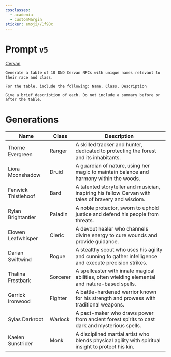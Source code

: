```yaml
---
cssclasses:
  - academia
  - customMargin
sticker: emoji//1f98c
---
```

# Prompt ``v5``
[Cervan](file:///D:\Documents\Notes\DND\DND\Quartz\DM\Homebrew\Sapient\Cervan)
```
Generate a table of 10 DND Cervan NPCs with unique names relevant to their race and class.

For the table, include the following: Name, Class, Description

Give a brief description of each. Do not include a summary before or after the table.
```

# Generations

| Name                | Class    | Description                                                                                             |
| ------------------- | -------- | ------------------------------------------------------------------------------------------------------- |
| Thorne Evergreen    | Ranger   | A skilled tracker and hunter, dedicated to protecting the forest and its inhabitants.                   |
| Liora Moonshadow    | Druid    | A guardian of nature, using her magic to maintain balance and harmony within the woods.                 |
| Fenwick Thistlehoof | Bard     | A talented storyteller and musician, inspiring his fellow Cervan with tales of bravery and wisdom.      |
| Rylan Brightantler  | Paladin  | A noble protector, sworn to uphold justice and defend his people from threats.                          |
| Elowen Leafwhisper  | Cleric   | A devout healer who channels divine energy to cure wounds and provide guidance.                         |
| Darian Swiftwind    | Rogue    | A stealthy scout who uses his agility and cunning to gather intelligence and execute precision strikes. |
| Thalina Frostbark   | Sorcerer | A spellcaster with innate magical abilities, often wielding elemental and nature-based spells.          |
| Garrick Ironwood    | Fighter  | A battle-hardened warrior known for his strength and prowess with traditional weapons.                  |
| Sylas Darkroot      | Warlock  | A pact-maker who draws power from ancient forest spirits to cast dark and mysterious spells.            |
| Kaelen Sunstrider   | Monk     | A disciplined martial artist who blends physical agility with spiritual insight to protect his kin.     |